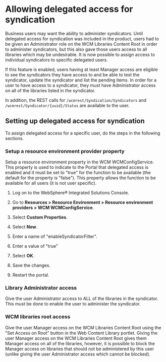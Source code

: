 # Allowing delegated access for syndication

Business users may want the ability to administer syndicators. Until delegated access for syndication was included in the product, users had to be given an Administrator role on the WCM Libraries Content Root in order to administer syndicators, but this also gave those users access to all libraries which may be undesirable. It is now possible to assign access to individual syndicators to specific delegated users. 

If this feature is enabled, users having at least Manager access are eligible to see the syndicators they have access to and be able to test the syndicator, update the syndicator and list the pending items. In order for a user to have access to a syndicator, they must have Administrator access on all of the libraries listed in the syndicator.

In addition, the REST calls for `/wcmrest/Syndication/Syndicators` and `/wcmrest/Syndicator/{uuid}/Status` are available to the user.

## Setting up delegated access for syndication

To assign delegated access for a specific user, do the steps in the following sections.

### Setup a resource environment provider property 

Setup a resource environment property in the WCM WCMConfigService. This property is used to indicate to the Portal that delegated access is enabled and it must be set to "true" for the function to be available (the default for the property is "false"). This property allows the function to be available for all users (it is not user specific).

1.  Log on to the WebSphere® Integrated Solutions Console.

2.  Go to **Resources > Resource Environment > Resource environment providers > WCM WCMConfigService**.

3.  Select **Custom Properties**.

4.  Select **New**.

5.  Enter a name of "enableSyndicatorFilter".

6.  Enter a value of "true" 

7.  Select **OK**.

8.  Save the changes.

9.  Restart the portal.


### Library Administrator access

Give the user Administrator access to ALL of the libraries in the syndicator. This must be done to enable the user to administer the syndicator.

### WCM libraries root access

Give the user Manager access on the WCM Libraries Content Root using the "Set Access on Root" button in the Web Content Library portlet. Giving the user Manager access on the WCM Libraries Content Root gives them Manager access on all of the libraries, however, it is possible to block the Manager access on libraries that should not be administered by this user (unlike giving the user Administrator access which cannot be blocked).

<!--
**Parent topic:**[How to manage syndicators and subscribers](../panel_help/wcm_syndication.md) -->

<!-- ???+ info "Related information:"
    - [Syndication](../index.md) -->

